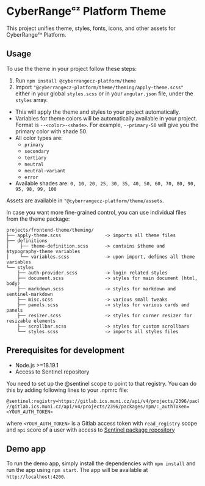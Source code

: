 # CyberRangeᶜᶻ Platform Theme

This project unifies theme, styles, fonts, icons, and other assets for CyberRangeᶜᶻ Platform.

## Usage

To use the theme in your project follow these steps:

1. Run `npm install @cyberrangecz-platform/theme`
2. Import `"@cyberrangecz-platform/theme/theming/apply-theme.scss"` either in your global `styles.scss` or in your `angular.json` file, under the `styles` array.

- This will apply the theme and styles to your project automatically.
- Variables for theme colors will be automatically available in your project. Format is `--<color>-<shade>`. For example, `--primary-50` will give you the primary color with shade 50.
- All color types are:
    - `primary`
    - `secondary`
    - `tertiary`
    - `neutral`
    - `neutral-variant`
    - `error`
- Available shades are: `0, 10, 20, 25, 30, 35, 40, 50, 60, 70, 80, 90, 95, 98, 99, 100`

Assets are available in `"@cyberrangecz-platform/theme/assets`.

In case you want more fine-grained control, you can use individual files from the theme package:

```
projects/frontend-theme/theming/
├── apply-theme.scss                -> imports all theme files
├── definitions
│    ├── theme-definition.scss      -> contains $theme and $typography-theme variables
│    └── variables.scss             -> upon import, defines all theme variables 
└── styles
    ├── auth-provider.scss          -> login related styles
    ├── document.scss               -> styles for main document (html, body)
    ├── markdown.scss               -> styles for markdown and sentinel-markdown
    ├── misc.scss                   -> various small tweaks
    ├── panels.scss                 -> styles for various cards and panels
    ├── resizer.scss                -> styles for corner resizer for resizable elements
    ├── scrollbar.scss              -> styles for custom scrollbars
    └── styles.scss                 -> imports all styles files
```

## Prerequisites for development

- Node.js >=18.19.1
- Access to Sentinel repository

You need to set up the @sentinel scope to point to that registry. You can do this by
adding following lines to your .npmrc file:

```
@sentinel:registry=https://gitlab.ics.muni.cz/api/v4/projects/2396/packages/npm/
//gitlab.ics.muni.cz/api/v4/projects/2396/packages/npm/:_authToken=<YOUR_AUTH_TOKEN>
```

where `<YOUR_AUTH_TOKEN>` is a Gitlab access token with `read_registry` scope and `api` score of a user with access
to [Sentinel package repository](https://gitlab.ics.muni.cz/sentinel/sentinel-artifact-repository)

## Demo app

To run the demo app, simply install the dependencies with `npm install` and run the app using `npm start`. The app will be available at `http://localhost:4200`.
